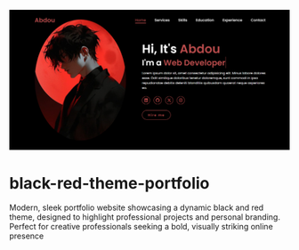 ![Website Preview](Preview%20Img.png)

# black-red-theme-portfolio

Modern, sleek portfolio website showcasing a dynamic black and red theme, designed to highlight professional projects and personal branding. Perfect for creative professionals seeking a bold, visually striking online presence
